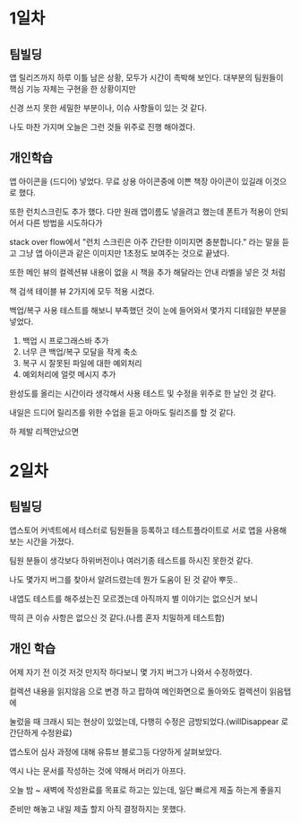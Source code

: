 # 1일차

## 팀빌딩

앱 릴리즈까지 하루 이틀 남은 상황, 모두가 시간이 촉박해 보인다. 대부분의 팀원들이 핵심 기능 자체는 구현을 한 상황이지만

신경 쓰지 못한 세밀한 부분이나, 이슈 사항들이 있는 것 같다.

나도 마찬 가지며 오늘은 그런 것들 위주로 진행 해야겠다.

## 개인학습

앱 아이콘을 (드디어) 넣었다. 무료 상용 아이콘중에 이쁜 책장 아이콘이 있길래 이것으로 했다.

또한 런치스크린도 추가 했다. 다만 원래 앱이름도 넣을려고 했는데 폰트가 적용이 안되어서 다른 방법을 시도하다가

stack over flow에서 "런치 스크린은 아주 간단한 이미지면 충분합니다." 라는 말을 듣고 그냥 앱 아이콘과 같은 이미지만 1초정도 보여주는 것으로 끝냈다.

또한 메인 뷰의 컬렉션뷰 내용이 없을 시 책을 추가 해달라는 안내 라벨을 넣은 것 처럼

책 검색 테이블 뷰 2가지에 모두 적용 시켰다.

백업/복구 사용 테스트를 해보니 부족했던 것이 눈에 들어와서 몇가지 디테잃한 부분을 넣었다.

1. 백업 시 프로그래스바 추가
2. 너무 큰 백업/복구 모달을 작게 축소
3. 복구 시 잘못된 파일에 대한 예외처리
4. 예외처리에 얼럿 메시지 추가

완성도를 올리는 시간이라 생각해서 사용 테스트 및 수정을 위주로 한 날인 것 같다.

내일은 드디어 릴리즈를 위한 수업을 듣고 아마도 릴리즈를 할 것 같다.

하 제발 리젝안났으면

# 2일차

## 팀빌딩

앱스토어 커넥트에서 테스터로 팀원들을 등록하고 테스트플라이트로 서로 앱을 사용해보는 시간을 가졌다.

팀원 분들이 생각보다 하위버전이나 여러기종 테스트를 하시진 못한것 같다.

나도 몇가지 버그를 찾아서 알려드렸는데 뭔가 도움이 된 것 같아 뿌듯..

내앱도 테스트를 해주셨는진 모르겠는데 아직까지 별 이야기는 없으신거 보니

딱히 큰 이슈 사항은 없으신 것 같다.(나름 혼자 치밀하게 테스트함)

## 개인 학습

어제 자기 전 이것 저것 만지작 하다보니 몇 가지 버그가 나와서 수정하였다.

컬렉션 내용을 읽지않음 으로 변경 하고 팝하여 메인화면으로 돌아와도 컬렉션이 읽음탭에 

눌렀을 때 크래시 되는 현상이 있었는데, 다행히 수정은 금방되었다.(willDisappear 로 간단하게 수정완료)

앱스토어 심사 과정에 대해 유튜브 블로그등 다양하게 살펴보았다.

역시 나는 문서를 작성하는 것에 약해서 머리가 아프다.

오늘 밤 ~ 새벽에 작성완료를 목표로 하고는 있는데, 일단 빠르게 제출 하는게 좋을지

준비만 해놓고 내일 제출 할지 아직 결정하지는 못했다.
